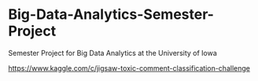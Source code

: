 # Big-Data-Analytics-Semester-Project

Semester Project for  Big Data Analytics at the University of Iowa



https://www.kaggle.com/c/jigsaw-toxic-comment-classification-challenge



